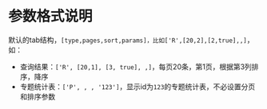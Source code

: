 # 参数格式说明

默认的tab结构，`[type,pages,sort,params]，比如['R',[20,2],[2,true],,]`，如：

* 查询结果：`['R', [20,1], [3, true], ,]`，每页20条，第1页，根据第3列排序，降序
* 专题统计表：`['P', , , '123']`，显示id为`123`的专题统计表，不必设置分页和排序参数
